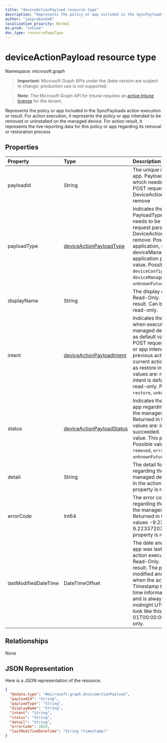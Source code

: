 ```yaml
---
title: "deviceActionPayload resource type"
description: "Represents the policy or app included in the SyncPayloads action execution or result. For action execution, it represents the policy or app intended to be removed or uninstalled on the managed device. For action result, it represents the live reporting data for this policy or app regarding its removal or restoration process"
author: "jaiprakashmb"
localization_priority: Normal
ms.prod: "intune"
doc_type: resourcePageType
---
```


# deviceActionPayload resource type

Namespace: microsoft.graph

> **Important:** Microsoft Graph APIs under the /beta version are subject to change; production use is not supported.

> **Note:** The Microsoft Graph API for Intune requires an [active Intune license](https://go.microsoft.com/fwlink/?linkid=839381) for the tenant.

Represents the policy or app included in the SyncPayloads action execution or result. For action execution, it represents the policy or app intended to be removed or uninstalled on the managed device. For action result, it represents the live reporting data for this policy or app regarding its removal or restoration process

## Properties
|Property|Type|Description|
|:---|:---|:---|
|payloadId|String|The unique identifier for the policy or app. PayloadId is required property which needs to be set in the action POST request parameter for the DeviceActionPayload intended to remove|
|payloadType|[deviceActionPayloadType](../resources/intune-devices-deviceactionpayloadtype.md)|Indicates the policy or app type. PayloadType is required property which needs to be set in the action POST request parameter for the DeviceActionPayload intended to remove. Possible values are: application, deviceConfiguration, deviceManagementConfigurationPolicy. application payloadType is default value. Possible values are: `application`, `deviceConfiguration`, `deviceManagementConfigurationPolicy`, `unknownFutureValue`.|
|displayName|String|The display name for the policy or app. Read-Only. Returned in the action result. Can be null. This property is read-only.|
|intent|[deviceActionPayloadIntent](../resources/intune-devices-deviceactionpayloadintent.md)|Indicates the intent on the policy or app when executing this action on the managed device. Intent needs to be set as default value remove in the action POST request parameter. For the policy or app intended to remove through previous actions but not included in current action, its intent will be reported as restore in the action result. Possible values are: remove, restore. remove intent is default value. This property is read-only. Possible values are: `remove`, `restore`, `unknownFutureValue`.|
|status|[deviceActionPayloadStatus](../resources/intune-devices-deviceactionpayloadstatus.md)|Indicates the live status for the policy or app regarding the executed action on the managed device. Read-Only. Returned in the action result. Possible values are: inProgress, removed, error, succeeded. inProgress status is default value. This property is read-only. Possible values are: `inProgress`, `removed`, `error`, `succeeded`, `unknownFutureValue`.|
|detail|String|The detail for the policy or app regarding the executed action on the managed device. Read-Only. Returned in the action result. Can be null. This property is read-only.|
|errorCode|Int64|The error code for the policy or app regarding the failed executed action on the managed device. Read-Only. Returned in the action result. Valid values -9.22337203685478E+18 to 9.22337203685478E+18. This property is read-only.|
|lastModifiedDateTime|DateTimeOffset|The date and time when the policy or app was last modified because of either action execution or status change. Read-Only. Returned in the action result. The property value cannot be modified and is automatically populated when the action is initiated. The Timestamp type represents date and time information using ISO 8601 format and is always in UTC time. For example, midnight UTC on Jan 1, 2025 would look like this: '2025-01-01T00:00:00Z'. This property is read-only.|

## Relationships
None

## JSON Representation
Here is a JSON representation of the resource.
<!-- {
  "blockType": "resource",
  "@odata.type": "microsoft.graph.deviceActionPayload"
}
-->
``` json
{
  "@odata.type": "#microsoft.graph.deviceActionPayload",
  "payloadId": "String",
  "payloadType": "String",
  "displayName": "String",
  "intent": "String",
  "status": "String",
  "detail": "String",
  "errorCode": 1024,
  "lastModifiedDateTime": "String (timestamp)"
}
```
